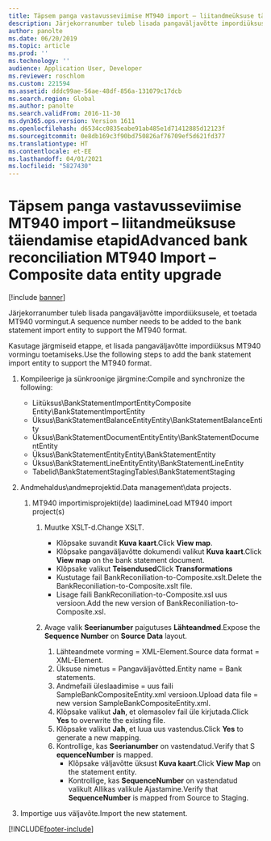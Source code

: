 ```yaml
---
title: Täpsem panga vastavusseviimise MT940 import – liitandmeüksuse täiendamise etapid
description: Järjekorranumber tuleb lisada pangaväljavõtte impordiüksusele, et toetada MT940 vormingut.
author: panolte
ms.date: 06/20/2019
ms.topic: article
ms.prod: ''
ms.technology: ''
audience: Application User, Developer
ms.reviewer: roschlom
ms.custom: 221594
ms.assetid: dddc99ae-56ae-48df-856a-131079c17dcb
ms.search.region: Global
ms.author: panolte
ms.search.validFrom: 2016-11-30
ms.dyn365.ops.version: Version 1611
ms.openlocfilehash: d6534cc0835eabe91ab485e1d71412885d12123f
ms.sourcegitcommit: 0e8db169c3f90bd750826af76709ef5d621fd377
ms.translationtype: HT
ms.contentlocale: et-EE
ms.lasthandoff: 04/01/2021
ms.locfileid: "5827430"
---
```

# <a name="advanced-bank-reconciliation-mt940-import--composite-data-entity-upgrade"></a><span data-ttu-id="c4222-103">Täpsem panga vastavusseviimise MT940 import – liitandmeüksuse täiendamise etapid</span><span class="sxs-lookup"><span data-stu-id="c4222-103">Advanced bank reconciliation MT940 Import – Composite data entity upgrade</span></span>

[!include [banner](../includes/banner.md)]

<span data-ttu-id="c4222-104">Järjekorranumber tuleb lisada pangaväljavõtte impordiüksusele, et toetada MT940 vormingut.</span><span class="sxs-lookup"><span data-stu-id="c4222-104">A sequence number needs to be added to the bank statement import entity to support the MT940 format.</span></span> 

<span data-ttu-id="c4222-105">Kasutage järgmiseid etappe, et lisada pangaväljavõtte impordiüksus MT940 vormingu toetamiseks.</span><span class="sxs-lookup"><span data-stu-id="c4222-105">Use the following steps to add the bank statement import entity to support the MT940 format.</span></span>

1.  <span data-ttu-id="c4222-106">Kompileerige ja sünkroonige järgmine:</span><span class="sxs-lookup"><span data-stu-id="c4222-106">Compile and synchronize the following:</span></span>
    -   <span data-ttu-id="c4222-107">Liitüksus\\BankStatementImportEntity</span><span class="sxs-lookup"><span data-stu-id="c4222-107">Composite Entity\\BankStatementImportEntity</span></span>
    -   <span data-ttu-id="c4222-108">Üksus\\BankStatementBalanceEntity</span><span class="sxs-lookup"><span data-stu-id="c4222-108">Entity\\BankStatementBalanceEntity</span></span>
    -   <span data-ttu-id="c4222-109">Üksus\\BankStatementDocumentEntity</span><span class="sxs-lookup"><span data-stu-id="c4222-109">Entity\\BankStatementDocumentEntity</span></span>
    -   <span data-ttu-id="c4222-110">Üksus\\BankStatementEntity</span><span class="sxs-lookup"><span data-stu-id="c4222-110">Entity\\BankStatementEntity</span></span>
    -   <span data-ttu-id="c4222-111">Üksus\\BankStatementLineEntity</span><span class="sxs-lookup"><span data-stu-id="c4222-111">Entity\\BankStatementLineEntity</span></span>
    -   <span data-ttu-id="c4222-112">Tabelid\\BankStatementStaging</span><span class="sxs-lookup"><span data-stu-id="c4222-112">Tables\\BankStatementStaging</span></span>

2.  <span data-ttu-id="c4222-113">Andmehaldus\\andmeprojektid.</span><span class="sxs-lookup"><span data-stu-id="c4222-113">Data management\\data projects.</span></span>
    1.  <span data-ttu-id="c4222-114">MT940 importimisprojekti(de) laadimine</span><span class="sxs-lookup"><span data-stu-id="c4222-114">Load MT940 import project(s)</span></span>
        1.  <span data-ttu-id="c4222-115">Muutke XSLT-d.</span><span class="sxs-lookup"><span data-stu-id="c4222-115">Change XSLT.</span></span>
            -   <span data-ttu-id="c4222-116">Klõpsake suvandit **Kuva kaart**.</span><span class="sxs-lookup"><span data-stu-id="c4222-116">Click **View map**.</span></span>
            -   <span data-ttu-id="c4222-117">Klõpsake pangaväljavõtte dokumendi valikut **Kuva kaart**.</span><span class="sxs-lookup"><span data-stu-id="c4222-117">Click **View map** on the bank statement document.</span></span>
            -   <span data-ttu-id="c4222-118">Klõpsake valikut **Teisendused**</span><span class="sxs-lookup"><span data-stu-id="c4222-118">Click **Transformations**</span></span>
            -   <span data-ttu-id="c4222-119">Kustutage fail BankReconiliation-to-Composite.xslt.</span><span class="sxs-lookup"><span data-stu-id="c4222-119">Delete the BankReconiliation-to-Composite.xslt file.</span></span>
            -   <span data-ttu-id="c4222-120">Lisage faili BankReconiliation-to-Composite.xsl uus versioon.</span><span class="sxs-lookup"><span data-stu-id="c4222-120">Add the new version of BankReconiliation-to-Composite.xsl.</span></span>

        2.  <span data-ttu-id="c4222-121">Avage valik **Seerianumber** paigutuses **Lähteandmed**.</span><span class="sxs-lookup"><span data-stu-id="c4222-121">Expose the **Sequence Number** on **Source Data** layout.</span></span>
            1.  <span data-ttu-id="c4222-122">Lähteandmete vorming = XML-Element.</span><span class="sxs-lookup"><span data-stu-id="c4222-122">Source data format = XML-Element.</span></span>
            2.  <span data-ttu-id="c4222-123">Üksuse nimetus = Pangaväljavõtted.</span><span class="sxs-lookup"><span data-stu-id="c4222-123">Entity name = Bank statements.</span></span>
            3.  <span data-ttu-id="c4222-124">Andmefaili üleslaadimise = uus faili SampleBankCompositeEntity.xml versioon.</span><span class="sxs-lookup"><span data-stu-id="c4222-124">Upload data file = new version SampleBankCompositeEntity.xml.</span></span>
            4.  <span data-ttu-id="c4222-125">Klõpsake valikut **Jah**, et olemasolev fail üle kirjutada.</span><span class="sxs-lookup"><span data-stu-id="c4222-125">Click **Yes** to overwrite the existing file.</span></span>
            5.  <span data-ttu-id="c4222-126">Klõpsake valikut **Jah**, et luua uus vastendus.</span><span class="sxs-lookup"><span data-stu-id="c4222-126">Click **Yes** to generate a new mapping.</span></span>
            6.  <span data-ttu-id="c4222-127">Kontrollige, kas **Seerianumber** on vastendatud.</span><span class="sxs-lookup"><span data-stu-id="c4222-127">Verify that S **equenceNumber** is mapped.</span></span>
                -   <span data-ttu-id="c4222-128">Klõpsake väljavõtte üksust **Kuva kaart**.</span><span class="sxs-lookup"><span data-stu-id="c4222-128">Click **View Map** on the statement entity.</span></span>
                -   <span data-ttu-id="c4222-129">Kontrollige, kas **SequenceNumber** on vastendatud valikult Allikas valikule Ajastamine.</span><span class="sxs-lookup"><span data-stu-id="c4222-129">Verify that **SequenceNumber** is mapped from Source to Staging.</span></span>

3.  <span data-ttu-id="c4222-130">Importige uus väljavõte.</span><span class="sxs-lookup"><span data-stu-id="c4222-130">Import the new statement.</span></span>






[!INCLUDE[footer-include](../../includes/footer-banner.md)]